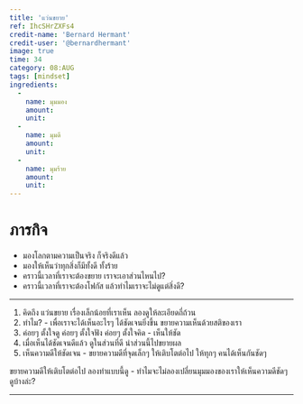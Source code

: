 ```yaml
---
title: 'แว่นขยาย'
ref: IhcSHrZXFs4
credit-name: 'Bernard Hermant'
credit-user: '@bernardhermant'
image: true
time: 34
category: 08:AUG
tags: [mindset]
ingredients:
  -
    name: มุมมอง
    amount:
    unit:
  -
    name: มุมดี
    amount:
    unit:
  -
    name: มุมร้าย
    amount:
    unit:
---
```


# ภารกิจ
 - มองโลกตามความเป็นจริง ก็จริงดีแล้ว
 - มองให้เห็นว่าทุกสิ่งก็มีทั้งดี ทั้งร้าย
 - คราวนี้เวลาที่เราจะต้องขยาย เราจะเอาส่วนไหนไป?
 - คราวนี้เวลาที่เราจะต้องโฟกัส แล้วทำไมเราจะไม่ดูแต่สิ่งดี?

---

1. คิดถึง แว่นขยาย เรื่องเล็กน้อยที่เราเห็น ลองดูให้ละเอียดถี่ถ้วน
2. ทำไม? - เพื่อเราจะได้เห็นอะไรๆ ได้ชัดเจนยิ่งขึ้น ขยายความเห็นด้วยสติของเรา
3. ค่อยๆ ตั้งใจดู ค่อยๆ ตั้งใจฟัง ค่อยๆ ตั้งใจคิด - เห็นให้ชัด
4. เมื่อเห็นได้ชัดเจนดีแล้ว ดูในส่วนที่ดี นำส่วนนี้ไปขยายผล
5. เห็นความดีให้ชัดเจน - ขยายความดีที่จุดเล็กๆ ให้เติบโตต่อไป ให้ทุกๆ คนได้เห็นกันชัดๆ

ขยายความดีให้เติบโตต่อไป ลองทำแบบนี้ดู - ทำไมจะไม่ลองเปลี่ยนมุมมองของเราให้เห็นความดีชัดๆ ดูบ้างล่ะ?

---
